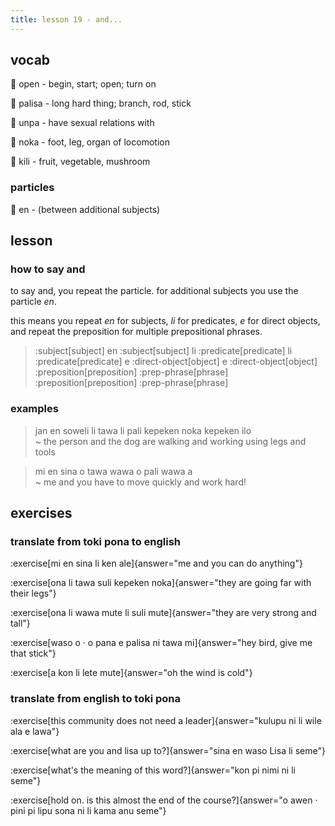 ```yaml
---
title: lesson 19 - and...
---
```

## vocab
󱥇 open - begin, start; open; turn on

󱥊 palisa - long hard thing; branch, rod, stick

󱥯 unpa - have sexual relations with

󱥃 noka - foot, leg, organ of locomotion

󱤚 kili - fruit, vegetable, mushroom

### particles
󱤊 en - (between additional subjects)

## lesson
### how to say and
to say and, you repeat the particle. for additional subjects you use the particle *en*.

this means you repeat *en* for subjects, *li* for predicates, *e* for direct objects, and repeat the preposition for multiple prepositional phrases.

> :subject[subject] en :subject[subject] li :predicate[predicate] li :predicate[predicate] e :direct-object[object] e :direct-object[object] :preposition[preposition] :prep-phrase[phrase] :preposition[preposition] :prep-phrase[phrase]

### examples

> jan en soweli li tawa li pali kepeken noka kepeken ilo \
> ~ the person and the dog are walking and working using legs and tools

> mi en sina o tawa wawa o pali wawa a \
> ~ me and you have to move quickly and work hard!

## exercises
### translate from toki pona to english
:exercise[mi en sina li ken ale]{answer="me and you can do anything"}

:exercise[ona li tawa suli kepeken noka]{answer="they are going far with their legs"}

:exercise[ona li wawa mute li suli mute]{answer="they are very strong and tall"}

:exercise[waso o · o pana e palisa ni tawa mi]{answer="hey bird, give me that stick"}

:exercise[a kon li lete mute]{answer="oh the wind is cold"}

### translate from english to toki pona
:exercise[this community does not need a leader]{answer="kulupu ni li wile ala e lawa"}

:exercise[what are you and lisa up to?]{answer="sina en waso Lisa li seme"}

:exercise[what's the meaning of this word?]{answer="kon pi nimi ni li seme"}

:exercise[hold on. is this almost the end of the course?]{answer="o awen · pini pi lipu sona ni li kama anu seme"}
